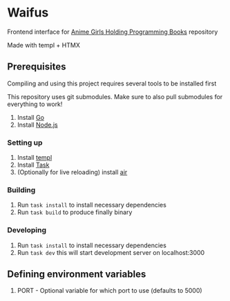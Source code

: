 # Waifus

Frontend interface for [Anime Girls Holding Programming Books](https://github.com/cat-milk/Anime-Girls-Holding-Programming-Books) repository

Made with templ + HTMX

## Prerequisites

Compiling and using this project requires several tools to be installed first

This repository uses git submodules. Make sure to also pull submodules for everything to work!

1. Install [Go](https://go.dev)
2. Install [Node.js](https://nodejs.org)

### Setting up

1. Install [templ](https://templ.guide)
2. Install [Task](https://taskfile.dev)
3. (Optionally for live reloading) install [air](https://github.com/cosmtrek/air)

### Building

1. Run `task install` to install necessary dependencies
2. Run `task build` to produce finally binary

### Developing

1. Run `task install` to install necessary dependencies
2. Run `task dev` this will start development server on localhost:3000

## Defining environment variables

1. PORT - Optional variable for which port to use (defaults to 5000)

